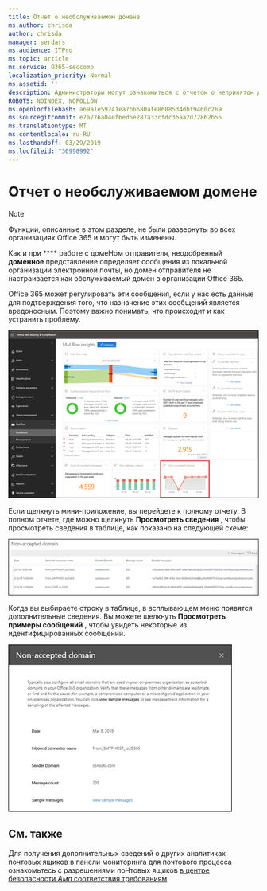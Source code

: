 ```yaml
---
title: Отчет о необслуживаемом домене
ms.author: chrisda
author: chrisda
manager: serdars
ms.audience: ITPro
ms.topic: article
ms.service: O365-seccomp
localization_priority: Normal
ms.assetid: ''
description: Администраторы могут ознакомиться с отчетом о непринятом домене в панели мониторинга "почтовые ящики" в центре безопасности _Амп_ соответствия требованиям.
ROBOTS: NOINDEX, NOFOLLOW
ms.openlocfilehash: a69a1e59241ea7b6680afe8608534dbf9460c269
ms.sourcegitcommit: e7a776a04ef6ed5e287a33cfdc36aa2d72862b55
ms.translationtype: MT
ms.contentlocale: ru-RU
ms.lasthandoff: 03/29/2019
ms.locfileid: "30998992"
---
```

# <a name="non-accepted-domain-report"></a>Отчет о необслуживаемом домене

> [!NOTE]
> Функции, описанные в этом разделе, не были развернуты во всех организациях Office 365 и могут быть изменены.

Как и при **** работе с домеНом отправителя, неодобренный **доменное** представление определяет сообщения из локальной организации электронной почты, но домен отправителя не настраивается как обслуживаемый домен в организации Office 365.

Office 365 может регулировать эти сообщения, если у нас есть данные для подтверждения того, что назначение этих сообщений является вредоносным. Поэтому важно понимать, что происходит и как устранить проблему.

![Отчет о непринятом домене в панели мониторинга "почтовый ящик" в центре безопасности _Амп_ соответствия требованиям](media/non-accepted-domain-report-selected.png)

Если щелкнуть мини-приложение, вы перейдете к полному отчету. В полном отчете, где можно щелкнуть **Просмотреть сведения** , чтобы просмотреть сведения в таблице, как показано на следующей схеме:

![Таблица "Просмотр сведений" в отчете о непринятом домене](media/non-accepted-domain-report-view-details.png)

Когда вы выбираете строку в таблице, в всплывающем меню появятся дополнительные сведения. Вы можете щелкнуть **Просмотреть примеры сообщений** , чтобы увидеть некоторые из идентифицированных сообщений.

![Выбор строки в таблице сведений в отчете о непринятом домене](media/non-accepted-domain-report-select-row-in-table.png)

## <a name="see-also"></a>См. также

Для получения дополнительных сведений о других аналитиках почтовых ящиков в панели мониторинга для почтового процесса ознакомьтесь с разрешениями поЧтовых ящиков [в центре безопасности _Амп_ соответствия требованиям](mail-flow-insights-v2.md).
